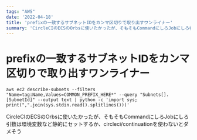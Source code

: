 ```yaml
---
tags: "AWS"
date: '2022-04-18'
title: 'prefixの一致するサブネットIDをカンマ区切りで取り出すワンライナー'
summary: 'CircleCIのECSのOrbsに使いたかったが、そもそもCommandにしろJobにしろ引数は環境変数など静的にセットするか、circleci/continuationを使わないとダメそう'
---
```


# prefixの一致するサブネットIDをカンマ区切りで取り出すワンライナー

`aws ec2 describe-subnets --filters "Name=tag:Name,Values=COMMON_PREFIX_HERE*" --query "Subnets[].[SubnetId]" --output text | python -c 'import sys; print(",".join(sys.stdin.read().splitlines()))'`

CircleCIのECSのOrbsに使いたかったが、そもそもCommandにしろJobにしろ引数は環境変数など静的にセットするか、circleci/continuationを使わないとダメそう
